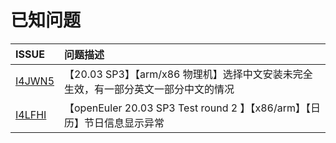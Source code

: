 # 已知问题

|  ISSUE   |问题描述  |
|:---  |:----  |
| [I4JWN5](https://gitee.com/src-openEuler/network-manager-applet/issues/I4JWN5) | 【20.03 SP3】【arm/x86 物理机】选择中文安装未完全生效，有一部分英文一部分中文的情况 |
| [I4LFHI](https://gitee.com/src-openEuler/dde/issues/I4LFHI) | 【openEuler 20.03 SP3 Test round 2 】【x86/arm】【日历】节日信息显示异常 |